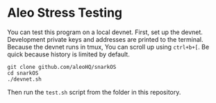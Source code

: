 # Aleo Stress Testing

You can test this program on a local devnet. First, set up the devnet. Development private keys and addresses are printed to the terminal. Because the devnet runs in tmux, You can scroll up using `ctrl+b+[`. Be quick because history is limited by default.

```
git clone github.com/aleoHQ/snarkOS
cd snarkOS
./devnet.sh
```

Then run the `test.sh` script from the folder in this repository.
